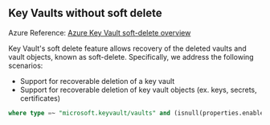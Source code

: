 ## Key Vaults without soft delete

Azure Reference: [Azure Key Vault soft-delete overview](https://docs.microsoft.com/en-us/azure/key-vault/key-vault-ovw-soft-delete)

Key Vault's soft delete feature allows recovery of the deleted vaults and vault objects, known as soft-delete. Specifically, we address the following scenarios:

* Support for recoverable deletion of a key vault
* Support for recoverable deletion of key vault objects (ex. keys, secrets, certificates)

```sql
where type =~ "microsoft.keyvault/vaults" and (isnull(properties.enableSoftDelete) or properties.enableSoftDelete == false)
```
